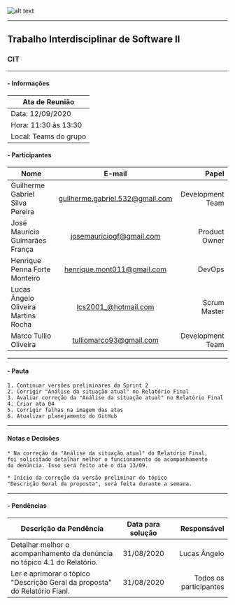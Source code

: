 ![alt text](https://i.imgur.com/4B1IxdA.png "Logo Puc")

***

Trabalho Interdisciplinar de Software II
------
### CIT

___


####  - Informações
| Ata de Reunião          |
| -------------           |
| Data: 12/09/2020        |
| Hora: 11:30 às 13:30    |
| Local: Teams do grupo   |

#### - Participantes
| Nome                                 | E-mail                          | Papel            |
| -------------                        | :-------------:                 | -----:           |
| Guilherme Gabriel Silva Pereira      | guilherme.gabriel.532@gmail.com | Development Team |
| José Maurício Guimarães França       | josemauriciogf@gmail.com        | Product Owner    |
| Henrique Penna Forte Monteiro        | henrique.mont011@gmail.com      | DevOps           |
| Lucas Ângelo Oliveira Martins Rocha  | lcs2001_@hotmail.com            | Scrum Master     |
| Marco Tullio Oliveira                | tulliomarco93@gmail.com         | Development Team |

___

#### - Pauta
    1. Continuar versões preliminares da Sprint 2
    2. Corrigir "Análise da situação atual" no Relatório Final
    3. Avaliar correção da "Análise da situação atual" no Relatório Final
    4. Criar ata 04
    5. Corrigir falhas na imagem das atas
    6. Atualizar planejamento do GitHub

___

#### Notas e Decisões
    * Na correção da "Análise da situação atual" do Relatório Final, 
    foi solicitado detalhar melhor o funcionamento do acompanhamento 
    da denúncia. Isso será feito até o dia 13/09.

    * Início da correção da versão preliminar do tópico 
    "Descrição Geral da proposta", será feita durante a semana.

___

#### - Pendências
| Descrição da Pendência                                       | Data para solução               | Responsável         |
| -------------                                                | :-------------:                 | -----:              |
| Detalhar melhor o acompanhamento da denúncia no tópico 4.1 do Relatório.                   | 31/08/2020                      | Lucas Ângelo        |
| Ler e aprimorar o tópico "Descrição Geral da proposta" do Relatório Fianl.                   | 31/08/2020                      | Todos os participantes        |
